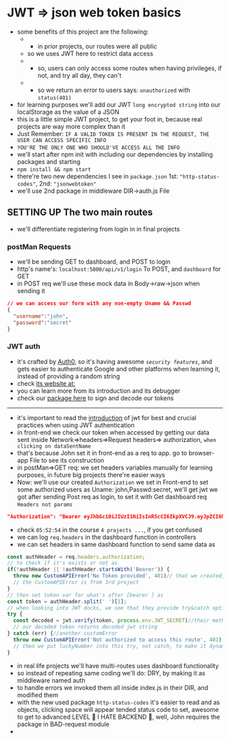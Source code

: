 # JWT => json web token basics
<!-- {id="target"} this id is as <a> in HTML -->

- some benefits of this project are the following:
  - - in prior projects, our routes were all public
  -  so we uses JWT here to restrict data access
  - - so, users can only access some routes when having privileges, if not, and try all day, they can't
  - - so we return an error to users says: `unauthorized` with `status(401)`
- for learning purposes we'll add our JWT `long encrypted string` into our localStorage as the value of a JSON
- this is a little simple JWT project, to get your foot in, because real projects are way more complex than it
- Just Remember: `IF A VALID TOKEN IS PRESENT IN THE REQUEST, THE USER CAN ACCESS SPECIFIC INFO`
- `YOU'RE THE ONLY ONE WHO SHOULD'VE ACCESS ALL THE INFO`
- we'll start after npm init with including our dependencies by installing packages and starting 
- `npm install && npm start`
- there're two new dependencies I see in `package.json` 1st: `"http-status-codes"`, 2nd: `"jsonwebtoken"`
- we'll use 2nd package in middleware DIR->auth.js File

## SETTING UP The two main routes

- we'll differentiate registering from login in in final projects


### postMan Requests

- we'll be sending GET to dashboard, and POST to login
- http's name's: `localhost:5000/api/v1/login` To POST, and `dashboard` for GET
- in POST req we'll use these mock data in Body->raw->json when sending it

```json
// we can access our form with any non-empty Uname && Passwd
{
  "username":"john",
  "password":"secret"
}
```

### JWT auth

- it's crafted by [Auth0](https://auth0.com/), so it's having awesome *`security features`*, and gets easier to authenticate Google and other platforms when learning it, instead of providing a random string
- check [its website at:](https://jwt.io)
- you can learn more from its introduction and its debugger
- check our [package here](https://www.npmjs.com/package/jsonwebtoken) to sign and decode our tokens

---

- it's important to read the [introduction](https://jwt.io/introduction) of jwt for best and crucial practices when using JWT authentication
- in front-end we check our token when accessed by getting our data sent inside Network=>headers=>Request headers=> authorization, `when clicking on dataSentName`
- that's because John set it in front-end as a req to app. go to browser-app File to see its construction
- in postMan=>GET req: we set headers variables manually for learning purposes, in future big projects there're easier ways
- Now: we'll use our created `Authorization` we set in Front-end to set some authorized users as Uname: john,Passwd:secret, we'll get jwt we got after sending Post req as login, to set it with Get dashboard req `Headers not params`

```json
"Authorization": "Bearer eyJhbGciOiJIUzI1NiIsInR5cCI6IkpXVCJ9.eyJpZCI6MSwidXNlcm5hbWUiOiJqb2huIiwiaWF0IjoxNjg4MjI1NDQ1LCJleHAiOjE2OTA4MTc0NDV9.M1Pg5cBuoKz51kI6dFF-ht4-V_VAWigTUeZGvGgg2HE"
```

- check `05:52:54` in the course `4 projects ...`, if you get confused
- we can log `req.headers` in the dashboard function in controllers
- we can set headers in same dashboard function to send same data as

```javascript
const authHeader = req.headers.authorization;
// to check if it's exists or not as
if(!authHeader || !authHeader.startsWith('Bearer')) {
  throw new CustomAPIError('No Token provided', 401)// that we created, 401 is the authentication error
  // the CustomAPIError is from 3rd project
}
// then set token var for what's after [bearer ] as
const token = authHeader.split(' ')[1];
// when looking into JWT docks, we see that they provide try&catch option as
try {
  const decoded = jwt.verify(token, process.env.JWT_SECRET)//their method's name's verify
  // our decoded token returns decoded jwt string
} catch (err) {//another customError
  throw new CustomAPIError('Not authorized to access this route', 401)
  // then we put luckyNumber into this try, not catch, to make it dynamic, look at controllers->main.js to see full-picture
}
```

- in real life projects we'll have multi-routes uses dashboard functionality
- so instead of repeating same coding we'll do: DRY, by making it as middleware named auth
- to handle errors we invoked them all inside index.js in their DIR, and modified them
- with the new used package `http-status-codes` it's easier to read and as objects, clicking space will appear tended status code to set, awesome to get to advanced LEVEL 🤪 I HATE BACKEND 🤪, well, John requires the package in BAD-request module
- 
